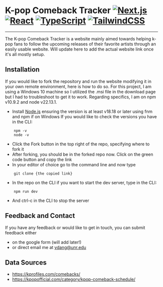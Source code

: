 # K-pop Comeback Tracker [![Next.js](https://img.shields.io/badge/Next.js-black?logo=next.js&logoColor=white)](#) [![React](https://img.shields.io/badge/React-%2320232a.svg?logo=react&logoColor=%2361DAFB)](#) [![TypeScript](https://img.shields.io/badge/TypeScript-3178C6?logo=typescript&logoColor=fff)](#) [![TailwindCSS](https://img.shields.io/badge/Tailwind%20CSS-%2338B2AC.svg?logo=tailwind-css&logoColor=white)](#) 
---
The K-pop Comeback Tracker is a website mainly aimed towards helping k-pop fans to follow the upcoming releases of their favorite artists through an easily usable website. Will update here to add the actual website link once it's all mostly setup.

## Installation 
If you would like to fork the repository and run the website modifying it in your own remote environment, here is how to do so. For this project, I am using a Windows 10 machine so I utilized the .msi file in the download page but I had to troubleshoot to get it to work. Regarding specifics, I am on npm v10.9.2 and node v22.13.1. 

- Install [Node.js](https://nodejs.org/en) ensuring the version is at least v18.18 or later using fnm and npm if on Windows
If you would like to check the versions you have in the CLI: 
```
	npm -v
	node -v
```

- Click the Fork button in the top right of the repo, specifying where to fork it
- After forking, you should be in the forked repo now. Click on the green code button and copy the link
- In your editor of choice go to the command line and now type
``` 
	git clone {the copied link}
```

- In the repo on the CLI if you want to start the dev server, type in the CLI:
```	
	npm run dev
``` 
- And ctrl-c in the CLI to stop the server

## Feedback and Contact

If you have any feedback or would like to get in touch, you can submit feedback either 
- on the google form (will add later!)
- or direct email me at vdang@unr.edu

## Data Sources

- https://kprofiles.com/comebacks/ 
- https://kpopofficial.com/category/kpop-comeback-schedule/

